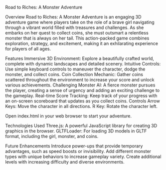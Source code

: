 Road to Riches: A Monster Adventure


Overview
Road to Riches: A Monster Adventure is an engaging 3D adventure game where players take on the role of a brave girl navigating through a vibrant world filled with treasures and challenges. As she embarks on her quest to collect coins, she must outsmart a relentless monster that is always on her tail. This action-packed game combines exploration, strategy, and excitement, making it an exhilarating experience for players of all ages.

Features
Immersive 3D Environment: Explore a beautifully crafted world, complete with dynamic landscapes and detailed scenery.
Intuitive Controls: Use simple keyboard controls to maneuver the character, dodge the monster, and collect coins.
Coin Collection Mechanic: Gather coins scattered throughout the environment to increase your score and unlock various achievements.
Challenging Monster AI: A fierce monster pursues the player, creating a sense of urgency and adding an exciting challenge to the gameplay.
Real-time Score Tracking: Keep track of your progress with an on-screen scoreboard that updates as you collect coins.
Controls
Arrow Keys: Move the character in all directions.
R Key: Rotate the character left.

Open index.html in your web browser to start your adventure.

Technologies Used
Three.js: A powerful JavaScript library for creating 3D graphics in the browser.
GLTFLoader: For loading 3D models in GLTF format, including the girl, monster, and coins.


Future Enhancements
Introduce power-ups that provide temporary advantages, such as speed boosts or invisibility.
Add different monster types with unique behaviors to increase gameplay variety.
Create additional levels with increasing difficulty and diverse environments.
